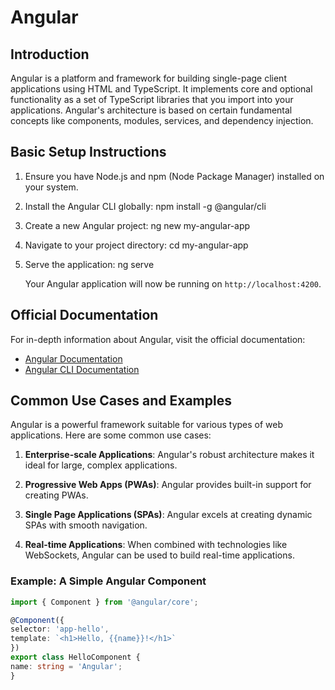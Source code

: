 # Angular

## Introduction

Angular is a platform and framework for building single-page client applications using HTML and TypeScript. It implements core and optional functionality as a set of TypeScript libraries that you import into your applications. Angular's architecture is based on certain fundamental concepts like components, modules, services, and dependency injection.

## Basic Setup Instructions

1. Ensure you have Node.js and npm (Node Package Manager) installed on your system.

2. Install the Angular CLI globally:
    npm install -g @angular/cli

3. Create a new Angular project:
    ng new my-angular-app

4. Navigate to your project directory:
    cd my-angular-app

5. Serve the application:
    ng serve

    Your Angular application will now be running on `http://localhost:4200`.

## Official Documentation

For in-depth information about Angular, visit the official documentation:

- [Angular Documentation](https://angular.io/docs)
- [Angular CLI Documentation](https://angular.io/cli)

## Common Use Cases and Examples

Angular is a powerful framework suitable for various types of web applications. Here are some common use cases:

1. **Enterprise-scale Applications**: Angular's robust architecture makes it ideal for large, complex applications.

2. **Progressive Web Apps (PWAs)**: Angular provides built-in support for creating PWAs.

3. **Single Page Applications (SPAs)**: Angular excels at creating dynamic SPAs with smooth navigation.

4. **Real-time Applications**: When combined with technologies like WebSockets, Angular can be used to build real-time applications.

### Example: A Simple Angular Component

```typescript
import { Component } from '@angular/core';

@Component({
selector: 'app-hello',
template: `<h1>Hello, {{name}}!</h1>`
})
export class HelloComponent {
name: string = 'Angular';
}